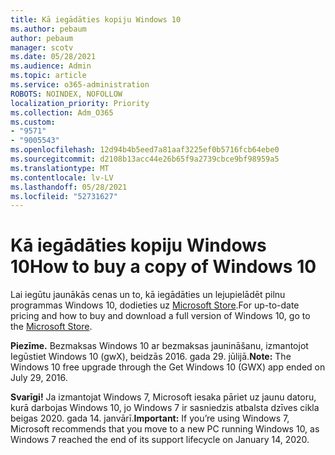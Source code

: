 ```yaml
---
title: Kā iegādāties kopiju Windows 10
ms.author: pebaum
author: pebaum
manager: scotv
ms.date: 05/28/2021
ms.audience: Admin
ms.topic: article
ms.service: o365-administration
ROBOTS: NOINDEX, NOFOLLOW
localization_priority: Priority
ms.collection: Adm_O365
ms.custom:
- "9571"
- "9005543"
ms.openlocfilehash: 12d94b4b5eed7a81aaf3225ef0b5716fcb64ebe0
ms.sourcegitcommit: d2108b13acc44e26b65f9a2739cbce9bf98959a5
ms.translationtype: MT
ms.contentlocale: lv-LV
ms.lasthandoff: 05/28/2021
ms.locfileid: "52731627"
---
```

# <a name="how-to-buy-a-copy-of-windows-10"></a><span data-ttu-id="17d3a-102">Kā iegādāties kopiju Windows 10</span><span class="sxs-lookup"><span data-stu-id="17d3a-102">How to buy a copy of Windows 10</span></span>

<span data-ttu-id="17d3a-103">Lai iegūtu jaunākās cenas un to, kā iegādāties un lejupielādēt pilnu programmas Windows 10, dodieties uz [Microsoft Store](https://www.microsoft.com/store/b/windows).</span><span class="sxs-lookup"><span data-stu-id="17d3a-103">For up-to-date pricing and how to buy and download a full version of Windows 10, go to the [Microsoft Store](https://www.microsoft.com/store/b/windows).</span></span>

<span data-ttu-id="17d3a-104">**Piezīme.** Bezmaksas Windows 10 ar bezmaksas jaunināšanu, izmantojot Iegūstiet Windows 10 (gwX), beidzās 2016. gada 29. jūlijā.</span><span class="sxs-lookup"><span data-stu-id="17d3a-104">**Note:** The Windows 10 free upgrade through the Get Windows 10 (GWX) app ended on July 29, 2016.</span></span>

<span data-ttu-id="17d3a-105">**Svarīgi!** Ja izmantojat Windows 7, Microsoft iesaka pāriet uz jaunu datoru, kurā darbojas Windows 10, jo Windows 7 ir sasniedzis atbalsta dzīves cikla beigas 2020. gada 14. janvārī.</span><span class="sxs-lookup"><span data-stu-id="17d3a-105">**Important:** If you’re using Windows 7, Microsoft recommends that you move to a new PC running Windows 10, as Windows 7 reached the end of its support lifecycle on January 14, 2020.</span></span>

